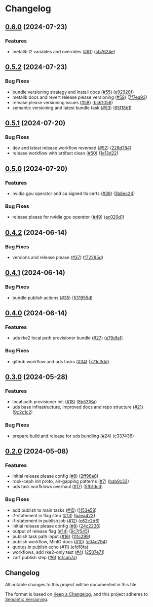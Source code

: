 # Changelog

## [0.6.0](https://github.com/justinthelaw/uds-rke2/compare/v0.5.2...v0.6.0) (2024-07-23)


### Features

* metallb l2 variables and overrides ([#61](https://github.com/justinthelaw/uds-rke2/issues/61)) ([cb7624e](https://github.com/justinthelaw/uds-rke2/commit/cb7624e75aee57f4a3c897fa9e7cb696148bcb77))

## [0.5.2](https://github.com/justinthelaw/uds-rke2/compare/v0.5.1...v0.5.2) (2024-07-23)


### Bug Fixes

* bundle versioning strategy and install docs ([#55](https://github.com/justinthelaw/uds-rke2/issues/55)) ([e92928f](https://github.com/justinthelaw/uds-rke2/commit/e92928ffd2dc4061eac5480a92d2510dd47ebbf8))
* metallb docs and revert release please versioning ([#59](https://github.com/justinthelaw/uds-rke2/issues/59)) ([7f7ea92](https://github.com/justinthelaw/uds-rke2/commit/7f7ea929a6ee565ddd049f132db767f381b9f574))
* release please versioning issues ([#58](https://github.com/justinthelaw/uds-rke2/issues/58)) ([bc61058](https://github.com/justinthelaw/uds-rke2/commit/bc6105839527f91418461e303c306637283e4d5e))
* semantic versioning and latest bundle task ([#53](https://github.com/justinthelaw/uds-rke2/issues/53)) ([65f18b1](https://github.com/justinthelaw/uds-rke2/commit/65f18b1a8033b849ef27f688dd26b5b98ab2a9a8))

## [0.5.1](https://github.com/justinthelaw/uds-rke2/compare/v0.5.0...v0.5.1) (2024-07-20)


### Bug Fixes

* dev and latest release workflow reversed ([#52](https://github.com/justinthelaw/uds-rke2/issues/52)) ([228d784](https://github.com/justinthelaw/uds-rke2/commit/228d784d0337fa7fbd4d9179fcce82e9f436abe5))
* release workflow with artifact clean ([#50](https://github.com/justinthelaw/uds-rke2/issues/50)) ([1e13d22](https://github.com/justinthelaw/uds-rke2/commit/1e13d2241d799d565e18a48486a1c4c3a311bdc8))

## [0.5.0](https://github.com/justinthelaw/uds-rke2/compare/v0.4.2...v0.5.0) (2024-07-20)


### Features

* nvidia gpu operator and ca signed tls certs ([#39](https://github.com/justinthelaw/uds-rke2/issues/39)) ([3b8ec24](https://github.com/justinthelaw/uds-rke2/commit/3b8ec2476d41d5bd82920f4556d257fe89b10602))


### Bug Fixes

* release please for nvidia gpu operator ([#49](https://github.com/justinthelaw/uds-rke2/issues/49)) ([ac020d1](https://github.com/justinthelaw/uds-rke2/commit/ac020d1bb8c06e1ec34d8138cd7a58879b0e0c51))

## [0.4.2](https://github.com/justinthelaw/uds-rke2/compare/v0.4.1...v0.4.2) (2024-06-14)


### Bug Fixes

* versions and release please ([#37](https://github.com/justinthelaw/uds-rke2/issues/37)) ([f72285d](https://github.com/justinthelaw/uds-rke2/commit/f72285d29e00f3bac487daf1a3217c1e69ffa2bd))

## [0.4.1](https://github.com/justinthelaw/uds-rke2/compare/v0.4.0...v0.4.1) (2024-06-14)


### Bug Fixes

* bundle publish actions ([#35](https://github.com/justinthelaw/uds-rke2/issues/35)) ([531955d](https://github.com/justinthelaw/uds-rke2/commit/531955d6f2f0764eb2f445b8f5dd8e48db7ee6de))

## [0.4.0](https://github.com/justinthelaw/uds-rke2/compare/v0.3.0...v0.4.0) (2024-06-14)


### Features

* uds rke2 local path provisioner bundle ([#27](https://github.com/justinthelaw/uds-rke2/issues/27)) ([e79dfaf](https://github.com/justinthelaw/uds-rke2/commit/e79dfafd2a73b51101c0e3d21b642eb2a26144f6))


### Bug Fixes

* github workflow and uds tasks ([#34](https://github.com/justinthelaw/uds-rke2/issues/34)) ([771c3dd](https://github.com/justinthelaw/uds-rke2/commit/771c3ddbef2a079f06ffe41cc8c9e473a94a358f))

## [0.3.0](https://github.com/justinthelaw/uds-rke2/compare/v0.2.0...v0.3.0) (2024-05-28)


### Features

* local path provisioner init ([#18](https://github.com/justinthelaw/uds-rke2/issues/18)) ([8b53f6a](https://github.com/justinthelaw/uds-rke2/commit/8b53f6a3b044aecf0a3446131ff8ee017ee4befa))
* uds base infrastructure, improved docs and repo structure ([#21](https://github.com/justinthelaw/uds-rke2/issues/21)) ([9c2c1c2](https://github.com/justinthelaw/uds-rke2/commit/9c2c1c2bf2f346c9b4911705203b44439f7744f3))


### Bug Fixes

* prepare build and release for uds bundling ([#24](https://github.com/justinthelaw/uds-rke2/issues/24)) ([c337436](https://github.com/justinthelaw/uds-rke2/commit/c337436a313bc6e05f9f37af8a48c918f8362796))

## [0.2.0](https://github.com/justinthelaw/uds-rke2/compare/v0.1.0...v0.2.0) (2024-05-08)


### Features

* initial release please config ([#8](https://github.com/justinthelaw/uds-rke2/issues/8)) ([2ff98a8](https://github.com/justinthelaw/uds-rke2/commit/2ff98a8b9d58e3b583f6922732d80471e7bd5e97))
* rook-ceph init proto, air-gapping patterns ([#7](https://github.com/justinthelaw/uds-rke2/issues/7)) ([bab9c32](https://github.com/justinthelaw/uds-rke2/commit/bab9c325525301117ff8e450ef18ff9e1a4a6ab0))
* uds task worfklows overhaul ([#17](https://github.com/justinthelaw/uds-rke2/issues/17)) ([5fb1dcd](https://github.com/justinthelaw/uds-rke2/commit/5fb1dcd782d54871cbc17df89e0b05f74f82b8d4))


### Bug Fixes

* add publish to main tasks ([#15](https://github.com/justinthelaw/uds-rke2/issues/15)) ([1153e58](https://github.com/justinthelaw/uds-rke2/commit/1153e587a78e19b9971a086150d6d902defaea73))
* if-statement in flag step ([#13](https://github.com/justinthelaw/uds-rke2/issues/13)) ([baea423](https://github.com/justinthelaw/uds-rke2/commit/baea423101f4ae77174bb3d24848b247270f1c26))
* if-statement in publish job ([#12](https://github.com/justinthelaw/uds-rke2/issues/12)) ([c62c2d6](https://github.com/justinthelaw/uds-rke2/commit/c62c2d6d548e37e677e9ee657063ddd74e943945))
* initial release please config ([#9](https://github.com/justinthelaw/uds-rke2/issues/9)) ([24c2236](https://github.com/justinthelaw/uds-rke2/commit/24c2236b8ffd6763d800e91fef0afa9a4cb51914))
* output of release flag ([#14](https://github.com/justinthelaw/uds-rke2/issues/14)) ([9c7f545](https://github.com/justinthelaw/uds-rke2/commit/9c7f545811542bb6d1a7fcbd6de06b009d2051bd))
* publish task path input ([#16](https://github.com/justinthelaw/uds-rke2/issues/16)) ([111c299](https://github.com/justinthelaw/uds-rke2/commit/111c2994a38fb491b77adbe33b5d5bcea41d04aa))
* publish workflow, MinIO docs ([#10](https://github.com/justinthelaw/uds-rke2/issues/10)) ([c04d794](https://github.com/justinthelaw/uds-rke2/commit/c04d7940c2847355631e54f878616497487d8b7b))
* quotes in publish echo ([#11](https://github.com/justinthelaw/uds-rke2/issues/11)) ([efdf8fa](https://github.com/justinthelaw/uds-rke2/commit/efdf8facf2e3b05e3c19fe4c8bc9e29b0d086a13))
* workflows, add rke2-only test ([#4](https://github.com/justinthelaw/uds-rke2/issues/4)) ([2507e71](https://github.com/justinthelaw/uds-rke2/commit/2507e71b8362a3e8033cde8a3a70eb52cf1f01b4))
* zarf publish step ([#6](https://github.com/justinthelaw/uds-rke2/issues/6)) ([c1cab7a](https://github.com/justinthelaw/uds-rke2/commit/c1cab7a7231593f748e4ccd3e8698261998b38fc))

## Changelog

All notable changes to this project will be documented in this file.

The format is based on [Keep a Changelog](https://keepachangelog.com/en/1.0.0/),
and this project adheres to [Semantic Versioning](https://semver.org/spec/v2.0.0.html).
